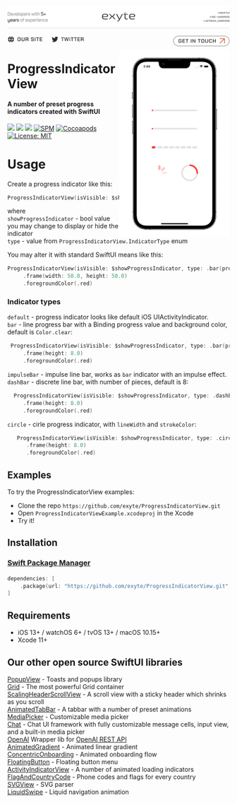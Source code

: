 <a href="https://exyte.com/"><picture><source media="(prefers-color-scheme: dark)" srcset="https://raw.githubusercontent.com/exyte/media/master/common/header-dark.png"><img src="https://raw.githubusercontent.com/exyte/media/master/common/header-light.png"></picture></a>

<a href="https://exyte.com/"><picture><source media="(prefers-color-scheme: dark)" srcset="https://raw.githubusercontent.com/exyte/media/master/common/our-site-dark.png" width="80" height="16"><img src="https://raw.githubusercontent.com/exyte/media/master/common/our-site-light.png" width="80" height="16"></picture></a>&nbsp;&nbsp;&nbsp;&nbsp;&nbsp;<a href="https://twitter.com/exyteHQ"><picture><source media="(prefers-color-scheme: dark)" srcset="https://raw.githubusercontent.com/exyte/media/master/common/twitter-dark.png" width="74" height="16"><img src="https://raw.githubusercontent.com/exyte/media/master/common/twitter-light.png" width="74" height="16">
</picture></a> <a href="https://exyte.com/contacts"><picture><source media="(prefers-color-scheme: dark)" srcset="https://raw.githubusercontent.com/exyte/media/master/common/get-in-touch-dark.png" width="128" height="24" align="right"><img src="https://raw.githubusercontent.com/exyte/media/master/common/get-in-touch-light.png" width="128" height="24" align="right"></picture></a>


<img align="right" src="https://raw.githubusercontent.com/exyte/media/master/ProgressIndicatorView/demo.gif" width="250" />

<p><h1 align="left">ProgressIndicatorView</h1></p>

<p><h4>A number of preset progress indicators created with SwiftUI</h4></p>

![](https://img.shields.io/github/v/tag/exyte/ProgressIndicatorView?label=Version)
[![](https://img.shields.io/endpoint?url=https%3A%2F%2Fswiftpackageindex.com%2Fapi%2Fpackages%2Fexyte%2FProgressIndicatorView%2Fbadge%3Ftype%3Dswift-versions)](https://swiftpackageindex.com/exyte/ProgressIndicatorView)
[![](https://img.shields.io/endpoint?url=https%3A%2F%2Fswiftpackageindex.com%2Fapi%2Fpackages%2Fexyte%2FProgressIndicatorView%2Fbadge%3Ftype%3Dplatforms)](https://swiftpackageindex.com/exyte/ProgressIndicatorView)
[![SPM](https://img.shields.io/badge/SPM-Compatible-brightgreen.svg)](https://swiftpackageindex.com/exyte/ProgressIndicatorView)
[![Cocoapods](https://img.shields.io/badge/Cocoapods-Deprecated%20after%201.0.0-yellow.svg)](https://cocoapods.org/pods/ProgressIndicatorView)
[![License: MIT](https://img.shields.io/badge/License-MIT-black.svg)](https://opensource.org/licenses/MIT)

# Usage

Create a progress indicator like this:
   ```swift
   ProgressIndicatorView(isVisible: $showProgressIndicator, type: .bar(progress: $progress))
   ```
   where  
   `showProgressIndicator` - bool value you may change to display or hide the indicator  
   `type` - value from `ProgressIndicatorView.IndicatorType` enum  

You may alter it with standard SwiftUI means like this: 
   ```swift
   ProgressIndicatorView(isVisible: $showProgressIndicator, type: .bar(progress: $progress))
        .frame(width: 50.0, height: 50.0)
        .foregroundColor(.red)
   ```

### Indicator types
`default` - progress indicator looks like default iOS UIActivityIndicator.  
`bar` - line progress bar with a Binding<CGFloat> progress value and background color, default is `Color.clear`:
  ```swift
   ProgressIndicatorView(isVisible: $showProgressIndicator, type: .bar(progress: $progress, backgroundColor: .gray)
       .frame(height: 8.0)
       .foregroundColor(.red)
   ```
  
`impulseBar` - impulse line bar, works as `bar` indicator with an impulse effect.  
`dashBar` - discrete line bar, with number of pieces, default is 8:
   ```swift
     ProgressIndicatorView(isVisible: $showProgressIndicator, type: .dashBar(progress: $progress, numberOfItems: 8))
        .frame(height: 8.0)
        .foregroundColor(.red)
   ```
  
`circle` - cirle progress indicator, with `lineWidth` and `strokeColor`:
  ```swift
     ProgressIndicatorView(isVisible: $showProgressIndicator, type: .circle(progress: $progress, lineWidth: 8.0, strokeColor: .red))
        .frame(height: 8.0)
        .foregroundColor(.red)
   ```  


## Examples

To try the ProgressIndicatorView examples:
- Clone the repo `https://github.com/exyte/ProgressIndicatorView.git`
- Open `ProgressIndicatorViewExample.xcodeproj` in the Xcode
- Try it!

## Installation

### [Swift Package Manager](https://swift.org/package-manager/)

```swift
dependencies: [
    .package(url: "https://github.com/exyte/ProgressIndicatorView.git", from: "0.0.1")
]
```

## Requirements

* iOS 13+ / watchOS 6+ / tvOS 13+ / macOS 10.15+
* Xcode 11+

## Our other open source SwiftUI libraries
[PopupView](https://github.com/exyte/PopupView) - Toasts and popups library    
[Grid](https://github.com/exyte/Grid) - The most powerful Grid container    
[ScalingHeaderScrollView](https://github.com/exyte/ScalingHeaderScrollView) - A scroll view with a sticky header which shrinks as you scroll    
[AnimatedTabBar](https://github.com/exyte/AnimatedTabBar) - A tabbar with a number of preset animations   
[MediaPicker](https://github.com/exyte/mediapicker) - Customizable media picker     
[Chat](https://github.com/exyte/chat) - Chat UI framework with fully customizable message cells, input view, and a built-in media picker  
[OpenAI](https://github.com/exyte/OpenAI) Wrapper lib for [OpenAI REST API](https://platform.openai.com/docs/api-reference/introduction)    
[AnimatedGradient](https://github.com/exyte/AnimatedGradient) - Animated linear gradient     
[ConcentricOnboarding](https://github.com/exyte/ConcentricOnboarding) - Animated onboarding flow    
[FloatingButton](https://github.com/exyte/FloatingButton) - Floating button menu    
[ActivityIndicatorView](https://github.com/exyte/ActivityIndicatorView) - A number of animated loading indicators     
[FlagAndCountryCode](https://github.com/exyte/FlagAndCountryCode) - Phone codes and flags for every country    
[SVGView](https://github.com/exyte/SVGView) - SVG parser    
[LiquidSwipe](https://github.com/exyte/LiquidSwipe) - Liquid navigation animation    
